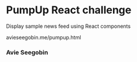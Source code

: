 # PumpUp React challenge

Display sample news feed using React components 

avieseegobin.me/pumpup.html

### Avie Seegobin
